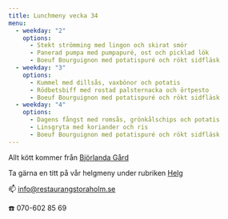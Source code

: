 ```yaml
---
title: Lunchmeny vecka 34
menu:
  - weekday: "2"
    options:
      - Stekt strömming med lingon och skirat smör
      - Panerad pumpa med pumpapuré, ost och picklad lök
      - Boeuf Bourguignon med potatispuré och rökt sidfläsk
  - weekday: "3"
    options:
      - Kummel med dillsås, vaxbönor och potatis
      - Rödbetsbiff med rostad palsternacka och örtpesto
      - Boeuf Bourguignon med potatispuré och rökt sidfläsk
  - weekday: "4"
    options:
      - Dagens fångst med romsås, grönkålschips och potatis
      - Linsgryta med koriander och ris
      - Boeuf Bourguignon med potatispuré och rökt sidfläsk
---
```

Allt kött kommer från [Björlanda Gård](https://www.bjorlandagard.se)

Ta gärna en titt på vår helgmeny under rubriken [Helg](https://www.restaurangstoraholm.se/helg/?i=2)

📫 info@restaurangstoraholm.se

☎️ 070-602 85 69